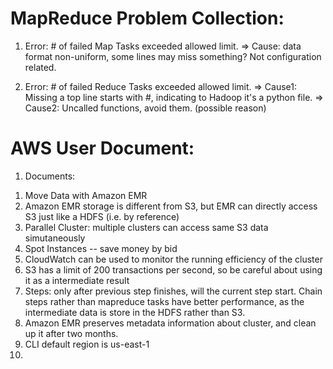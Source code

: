 MapReduce Problem Collection:
=============================
1.  Error: # of failed Map Tasks exceeded allowed limit.
   => Cause: data format non-uniform, some lines may miss something?
             Not configuration related.

2.  Error: # of failed Reduce Tasks exceeded allowed limit.
   => Cause1: Missing a top line starts with #, indicating to Hadoop it's a python file.
   => Cause2: Uncalled functions, avoid them. (possible reason)
 

 AWS User Document:
 ===================
1. Documents:
  1) Move Data with Amazon EMR
  2) Amazon EMR storage is different from S3, but EMR can directly access S3 just like a HDFS (i.e. by reference)
  3) Parallel Cluster: multiple clusters can access same S3 data simutaneously
  4) Spot Instances -- save money by bid
  5) CloudWatch can be used to monitor the running efficiency of the cluster 
  6) S3 has a limit of 200 transactions per second, so be careful about using it as a intermediate result
  7) Steps: only after previous step finishes, will the current step start. Chain steps rather than mapreduce tasks have better performance, as the intermediate data is store in the HDFS rather than S3.
  8) Amazon EMR preserves metadata information about cluster, and clean up it after two months.
  9) CLI default region is us-east-1
  10) 